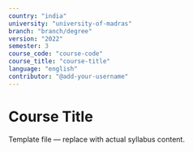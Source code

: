 ```yaml
---
country: "india"
university: "university-of-madras"
branch: "branch/degree"
version: "2022"
semester: 3
course_code: "course-code"
course_title: "course-title"
language: "english"
contributor: "@add-your-username"
---
```


# Course Title

Template file — replace with actual syllabus content.
